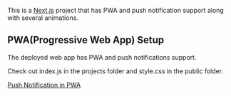 This is a [Next.js](https://nextjs.org/) project that has PWA and push notification support along with several animations.

## PWA(Progressive Web App) Setup

The deployed web app has PWA and push notifications support.

Check out index.js in the projects folder and style.css in the public folder.

<a href="[https://dev.to/kaustubhdidit](https://drive.google.com/file/d/1YqZtpochf1D7EMfyNlRvzlVY9e8fK-2s/view?usp=share_link)" target="blank"><p>Push Notification in PWA</a>
